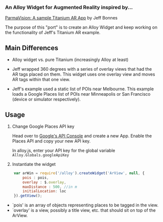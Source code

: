### An Alloy Widget for Augmented Reality inspired by... ###
[ParmaVision: A sample Titanium AR App](https://github.com/jeffbonnes/parmavision) by Jeff Bonnes

The purpose of this "port" is to create an Alloy Widget and keep working on the functionality of Jeff's Titanium AR example.

## Main Differences ##

* Alloy widget vs. pure Titanium (increasingly Alloy at least)

* Jeff wrapped 360 degrees with a series of overlay views that had the AR tags placed on them. This widget uses one overlay view and moves AR tags within that one view.

* Jeff's example used a static list of POIs near Melbourne. This example loads a Google Places list of POIs near Minneapolis or San Francisco (device or simulator respectively).


## Usage ##

1. Change Google Places API key

   Head over to [Google's API Console](https://code.google.com/apis/console/) and create a new App. Enable the Places API and copy your new API key.

   In alloy.js, enter your API key for the global variable `Alloy.Globals.googleApiKey`

2. Instantiate the widget

```javascript
	var arWin = require('/alloy').createWidget('ArView', null, {
		pois : pois,
		overlay : $.overlay,
		maxDistance : 500, //in m
		initialLocation: loc
	}).getView();
```

   * `pois' is an array of objects representing places to be tagged in the view.
   * `overlay' is a view, possibly a title view, etc. that should sit on top of the ArView.